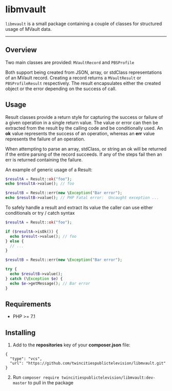 # libmvault

`libmvault` is a small package containing a couple of classes for structured
usage of MVault data.

---

## Overview

Two main classes are provided: `MVaultRecord` and `PBSProfile`

Both support being created from JSON, array, or stdClass representations of
an MVault record. Creating a record returns a `MVaultResult` or `PBSProfileResult`
respectively. The result encapsulates either the created object or the error 
depending on the success of call.

## Usage

Result classes provide a return style for capturing the success or failure of a
given operation in a single return value. The value or error can then be extracted
from the result by the calling code and be conditionally used. An **ok** value
represents the success of an operation, whereas an **err** value represents the
failure of an operation.

When attempting to parse an array, stdClass, or string an ok will be returned if
the entire parsing of the record succeeds. If any of the steps fail then an err
is returned containing the failure.

An example of generic usage of a Result:

```php
$resultA = Result::ok("foo");
echo $resultA->value(); // foo

$resultB = Result::err(new \Exception("Bar error");
echo $resultB->value(); // PHP Fatal error:  Uncaught exception ...
```

To safely handle a result and extract its value the caller can use either
conditionals or try / catch syntax

```php
$resultA = Result::ok("foo");

if ($resultA->isOk()) {
  echo $result->value(); // foo
} else {
  // ...
}

$resultB = Result::err(new \Exception("Bar error");

try {
  echo $resultB->value();
} catch (\Exception $e) {
  echo $e->getMessage(); // Bar error
}
```

## Requirements

* PHP >= 7.1

## Installing

1. Add to the **repositories** key of your **composer.json** file:
```
{
  "type": "vcs",
  "url": "https://github.com/twincitiespublictelevision/libmvault.git"
}
```

2. Run `composer require twincitiespublictelevision/libmvault:dev-master` to pull in the package